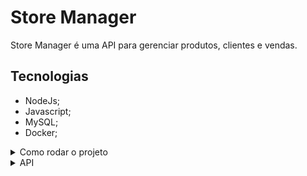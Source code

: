 # Store Manager
  
Store Manager é uma API para gerenciar produtos, clientes e vendas.
  
## Tecnologias

- NodeJs;
- Javascript;
- MySQL;
- Docker;

<details>
<summary>Como rodar o projeto</summary>

## Requisitos

- Docker;
- MySQL Workbench;

## Rodando o projeto

- Clone o repositório do projeto;
- Entre na pasta do projeto e renomeie o arquivo .env.example para .env;
- Abra um terminal na pasta do projeto e crie os containers: `docker-compose up --build`;
- Abra o MySQL workbench e crie uma nova conexão, preencha os campos com
hostname: `127.0.0.1`, port: `3307`, username: `root` e password: `root`;
- Ainda no MySQL Workbench execute o arquivo de script: `db.sql` para criar o banco de dados;
- Por fim execute o arquivo de script: `seed.sql` para alimentar o banco de dados;
- Na segunda vez para executar o projeto rode no terminal: `docker-compose up -d` ao invés do comando anterior;


  
Obs: Para testar os endpoints da API, recomendo utilizar o Postman ou a extensão do Vscode: ThunderClient.
Na pasta principal do projeto há uma subpasta chamada `collections`, onde se encontra os arquivos de 
coleções do storeManager para serem importadas no `Postman` e `ThunderClient`, utilize `localhost:3000` na url base;

</details>

<details>
<summary>API</summary>
  
## Endpoints

### Autenticação

#### Criar usuário  
- **URL:** `/users/signup`
- **Método:** `POST`
- **Body:**
```json
{
  "email": "vendedor1@example.com",
  "password": "securepassword1"
}
```
- **Response:**

*Status code: 201*
```json
{
  "message": "User created successfully"
}
```
#### Login de usuário
- **URL:** `/users/login`
- **Método:** `POST`
- **Body:**
```json
{
  "email": "vendedor1@example.com",
  "password": "securepassword1"
}
```

- **Response:**

*Status code: 200*
```json
{
  "message": "<token>"
}
```

### Clientes

#### Criar cliente
- **URL:** `/clients`
- **Método:** `POST`
- **Headers:**
```
  Authorization: <token>
```
  
- **Body:**
```json
{
  "name": "Marcos Silva",
  "cpf": "12345678958"
  "phone": "5562985667889",
  "address": {
    "zip": "12345-678",
    "street": "Rua Exemplo",
    "neighborhood": "Bairro Exemplo",
    "city": "Cidade Exemplo",
    "state": "EX"
  }
}
```

- **Response:**

*Status code: 201*
```json
{
  "id": 5,
  "name": "Marcos Silva",
  "cpf": "12345678958",
  "phone": "5562985667889",
  "address": {
    "zip": "12345-678",
    "street": "Rua Exemplo",
    "neighborhood": "Bairro Exemplo",
    "city": "Cidade Exemplo",
    "state": "EX"
  }
}
```

#### Visualizar todos os clientes
- **URL:** `/clients`
- **Método:** `GET`
- **Headers:**
```
  Authorization: <token>
```
- **Response:**

*Status code: 200*
```json
[
  {"..."},
  {"..."},
  {"..."},
  {
    "id": 4,
    "name": "João Santos",
    "cpf": "54321678900",
    "phone": "543216789",
    "address": {
      "zip": "54321-876",
      "street": "Rua do Morro, 789",
      "neighborhood": "Alto da Colina",
      "city": "Cidade C",
      "state": "CC"
    }
  },
  {
    "id": 5,
    "name": "Marcos Silva",
    "cpf": "12345678958",
    "phone": "5562985667889",
    "address": {
      "zip": "12345-678",
      "street": "Rua Exemplo",
      "neighborhood": "Bairro Exemplo",
      "city": "Cidade Exemplo",
      "state": "EX"
    }
  }
]
```

#### Visualizar cliente por ID
- **URL:** `/clients/{id}`
- **Método:** `GET`
- **Headers:**
```
  Authorization: <token>
```
- **Response:**

*Status code: 200*
```json
{
  "name": "João Matos",
  "cpf": "12345678978",
  "phone": "5563998612321",
  "address": {
    "zip": "12345-678",
    "street": "Rua Exemplo",
    "neighborhood": "Bairro Exemplo",
    "city": "Cidade Exemplo",
    "state": "EX"
  }
}
```

#### Atualizar cliente por ID
- **URL:** `/clients/{id}`
- **Método:** `PUT`
- **Body:**
```json
{
  "name": "Marcos Silva",
  "cpf": "32158795312"
  "phone": "3564985787558",
  "address": {
    "zip": "12345-678",
    "street": "Rua Exemplo1",
    "neighborhood": "Bairro Exemplo1",
    "city": "Cidade Exemplo1",
    "state": "EX"
  }
}
```

- **Headers:**
```
  Authorization: <token>
```
- **Response:**

*Status code: 200*
```json
{
  "id": 5,
  "name": "Marcos Silva",
  "cpf": "12345678958"
  "phone": "3562985667558",
  "address": {
    "zip": "12345-678",
    "street": "Rua Exemplo",
    "neighborhood": "Bairro Exemplo",
    "city": "Cidade Exemplo",
    "state": "EX"
  }
}
```

#### Deletar cliente por ID
- **URL:** `/clients/{id}`
- **Método:** `DELETE`
- **Headers:**
```
  Authorization: <token>
```
- **Response:**

*Status code: 200*

```json
{
  "message": "Client successfully deleted"
}
```

### Produtos

#### Criar produto
- **URL:** `/products`
- **Método:** `POST`
- **Headers:**
```
  Authorization: <token>
```
  
- **Body:**
```json
{
  "name": "Mouse",
  "type": "mouse gamer",
  "description": "Mouse voltado para jogos FPS",
  "price": 300,
  "quantity": 10
}
```

- **Response:**

*Status code: 201*
```json
{
  "id": 5,
  "name": "Mouse",
  "type": "mouse gamer",
  "description": "Mouse voltado para jogos FPS",
  "price": 300,
  "quantity": 10
}
```

#### Visualizar todos os produtos
- **URL:** `/products`
- **Método:** `GET`
- **Headers:**
```
  Authorization: <token>
```
- **Response:**

*Status code: 200*
```json
[
  {"..."},
  {"..."},
  {"..."},
    {
    "id": 4,
    "name": "Teclado",
    "type": "teclado gamer",
    "description": "Teclado mecânico para jogos",
    "price": "200.00",
    "quantity": 5
  },
  {
    "id": 5,
    "name": "Mouse",
    "type": "mouse gamer",
    "description": "Mouse voltado para jogos FPS",
    "price": "300.00",
    "quantity": 10
  },
]
```

#### Visualizar produto por ID
- **URL:** `/products/{id}`
- **Método:** `GET`
- **Headers:**
```
  Authorization: <token>
```
- **Response:**

*Status code: 200*
```json
  {
    "id": 5,
    "name": "Mouse",
    "type": "mouse gamer",
    "description": "Mouse voltado para jogos FPS",
    "price": "300.00",
    "quantity": 10
  }
```

#### Atualizar produto por ID
- **URL:** `/products/{id}`
- **Método:** `PUT`
- **Headers:**
```
  Authorization: <token>
```

- **Body:**
```json
  {
    "name": "Mouse",
    "type": "mouse convencional",
    "description": "mouse de uso convencional",
    "price": 50,
    "quantity": 2
  }
```

- **Response:**

*Status code: 200*
```json
{
  "id": "5",
  "name": "Mouse",
  "type": "mouse convencional",
  "description": "mouse de uso convencional",
  "price": 50,
  "quantity": 2
}
```

#### Deletar produto por ID
- **URL:** `/products/{id}`
- **Método:** `DELETE`
- **Headers:**
```
  Authorization: <token>
```
- **Response:**

*Status code: 200*
```json
{
  "message": "Product successfully deleted"
}
```

### Vendas

#### Criar venda
- **URL:** `/sales`
- **Método:** `POST`
- **Headers:**
```
  Authorization: <token>
```
  
- **Body:**
```json
{
  "clientId": 5,
  "productId": 5,
  "quantity": 1
}
```

- **Response:**

*Status code: 201*
```json
{
  "id": 17,
  "client_id": 5,
  "product_id": 5,
  "quantity": 2,
  "unit_price": "300",
  "total_price": "600",
  "sale_date": "2024-07-01T13:41:15.000Z"
}
```

#### Visualizar todas as vendas
- **URL:** `/sales`
- **Método:** `GET`
- **Headers:**
```
  Authorization: <token>
```
- **Response:**

*Status code: 200*
```json
[
  {
    "id": 17,
    "client_id": 5,
    "product_id": 5,
    "quantity": 2,
    "unit_price": 300,
    "total_price": 600,
    "sale_date": "2024-07-01T17:31:20.000Z"
  },
  {
    "id": 16,
    "client_id": 1,
    "product_id": 3,
    "quantity": 1,
    "unit_price": 300,
    "total_price": 300,
    "sale_date": "2024-07-01T17:29:59.000Z"
  },
  {
    "id": 15,
    "client_id": 1,
    "product_id": 3,
    "quantity": 1,
    "unit_price": 300,
    "total_price": 300,
    "sale_date": "2024-07-01T17:23:47.000Z"
  },
  {
    "id": 14,
    "client_id": 1,
    "product_id": 3,
    "quantity": 1,
    "unit_price": 300,
    "total_price": 300,
    "sale_date": "2024-07-01T17:22:48.000Z"
  },
  {
    "id": 13,
    "client_id": 1,
    "product_id": 3,
    "quantity": 1,
    "unit_price": 300,
    "total_price": 300,
    "sale_date": "2024-07-01T17:22:20.000Z"
  },
  {
    "id": 12,
    "client_id": 1,
    "product_id": 3,
    "quantity": 1,
    "unit_price": 300,
    "total_price": 300,
    "sale_date": "2024-07-01T17:22:19.000Z"
  },
  {
    "id": 11,
    "client_id": 1,
    "product_id": 3,
    "quantity": 1,
    "unit_price": 300,
    "total_price": 300,
    "sale_date": "2024-07-01T17:17:12.000Z"
  },
  {
    "id": 10,
    "client_id": 1,
    "product_id": 5,
    "quantity": 1,
    "unit_price": 300,
    "total_price": 300,
    "sale_date": "2024-07-01T13:41:15.000Z"
  },
  {
    "id": 9,
    "client_id": 1,
    "product_id": 2,
    "quantity": 1,
    "unit_price": 800,
    "total_price": 800,
    "sale_date": "2024-07-01T02:13:50.000Z"
  }
]
```

#### Visualizar vendas de um cliente
- **URL:** `/sales/{id}`
- **Método:** `GET`
- **Headers:**
```
  Authorization: <token>
```

- **Response:**

*Status code: 200*
```json
[
  {
    "id": 17,
    "product_id": 5,
    "quantity": 2,
    "unity_price": 600,
    "sale_date": "2024-07-01T17:23:47.000Z"
  },
    {
    "id": 16,
    "product_id": 4,
    "quantity": 4,
    "unit_price": 200,
    "total_price": 800,
    "sale_date": "2024-07-01T13:41:15.000Z"
  },
  {"..."},
  {"..."},
  {"..."},
]
```

#### Visualizar vendas por mês e ano
- **URL:** `/sales/filter?month={month}&year={year}`
- **Método:** `GET`
- **Headers:**
```
  Authorization: <token>
```
- **Query parameters:**
```
  month: <number between 1 and 12>
  year:  <number between 1900 and 2100>
```

- **Response:**

*Status code: 200*
```json
[
  {
    "id": 17,
    "client_name": "José da Silva",
    "product_name": "Mouse voltado para jogos FPS",
    "quantity": 2,
    "unit_price": 300,
    "total_price": 600,
    "sale_date": "2024-07-01T18:23:47.000Z"
  },
  {
    "id": 16,
    "client_name": "José da Silva",
    "product_name": "Teclado",
    "quantity": 4,
    "unit_price": 200,
    "total_price": 800,
    "sale_date": "2024-07-01T17:29:59.000Z"
  },
  {
    "id": 15,
    "client_name": "Matheus Oliveira",
    "product_name": "Teclado",
    "quantity": 1,
    "unit_price": 200,
    "total_price": 200,
    "sale_date": "2024-07-01T17:23:47.000Z"
  },
  {
    "id": 14,
    "client_name": "Amanda Martins",
    "product_name": "Teclado",
    "quantity": 3,
    "unit_price": 200,
    "total_price": 600,
    "sale_date": "2024-07-01T17:22:48.000Z"
  }
]
```

</details>
